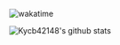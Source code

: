 ![wakatime](https://wakatime.com/share/@Kycb42148/4b3effce-f44e-4713-91db-a17cbc449683.svg)

<!--![WakaTime language stats](https://wakatime.com/badge/user/76898223-bdcf-4ad6-a5ff-8ad589e21792.svg)-->

![Kycb42148's github stats](https://github-readme-stats.vercel.app/api?username=Kycb42148&show_icons=true&theme=radical)
